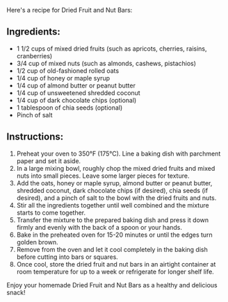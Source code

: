 Here's a recipe for Dried Fruit and Nut Bars:

## Ingredients:
- 1 1/2 cups of mixed dried fruits (such as apricots, cherries, raisins, cranberries)
- 3/4 cup of mixed nuts (such as almonds, cashews, pistachios)
- 1/2 cup of old-fashioned rolled oats
- 1/4 cup of honey or maple syrup
- 1/4 cup of almond butter or peanut butter
- 1/4 cup of unsweetened shredded coconut
- 1/4 cup of dark chocolate chips (optional)
- 1 tablespoon of chia seeds (optional)
- Pinch of salt

## Instructions:
1. Preheat your oven to 350°F (175°C). Line a baking dish with parchment paper and set it aside.
2. In a large mixing bowl, roughly chop the mixed dried fruits and mixed nuts into small pieces. Leave some larger pieces for texture.
3. Add the oats, honey or maple syrup, almond butter or peanut butter, shredded coconut, dark chocolate chips (if desired), chia seeds (if desired), and a pinch of salt to the bowl with the dried fruits and nuts.
4. Stir all the ingredients together until well combined and the mixture starts to come together.
5. Transfer the mixture to the prepared baking dish and press it down firmly and evenly with the back of a spoon or your hands.
6. Bake in the preheated oven for 15-20 minutes or until the edges turn golden brown.
7. Remove from the oven and let it cool completely in the baking dish before cutting into bars or squares.
8. Once cool, store the dried fruit and nut bars in an airtight container at room temperature for up to a week or refrigerate for longer shelf life.

Enjoy your homemade Dried Fruit and Nut Bars as a healthy and delicious snack!